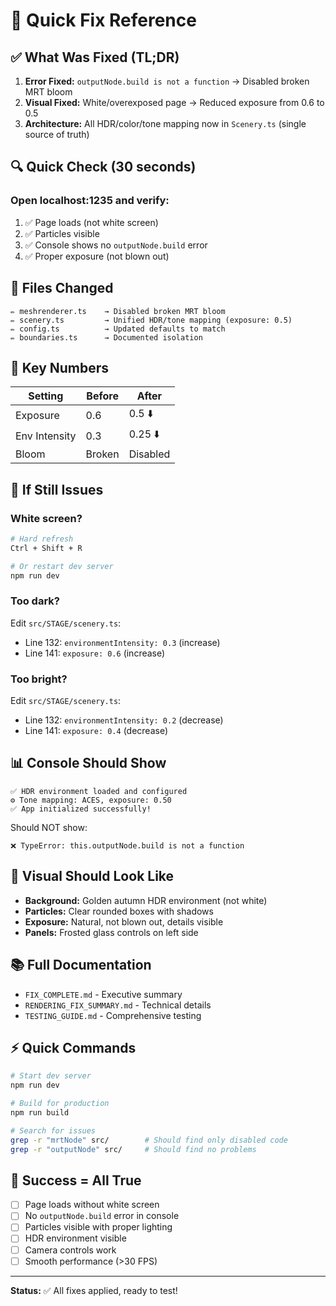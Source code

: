 # 🚀 Quick Fix Reference

## ✅ What Was Fixed (TL;DR)

1. **Error Fixed:** `outputNode.build is not a function` → Disabled broken MRT bloom
2. **Visual Fixed:** White/overexposed page → Reduced exposure from 0.6 to 0.5
3. **Architecture:** All HDR/color/tone mapping now in `Scenery.ts` (single source of truth)

## 🔍 Quick Check (30 seconds)

### Open localhost:1235 and verify:
1. ✅ Page loads (not white screen)
2. ✅ Particles visible
3. ✅ Console shows no `outputNode.build` error
4. ✅ Proper exposure (not blown out)

## 📁 Files Changed

```
✏️ meshrenderer.ts    → Disabled broken MRT bloom
✏️ scenery.ts         → Unified HDR/tone mapping (exposure: 0.5)
✏️ config.ts          → Updated defaults to match
✏️ boundaries.ts      → Documented isolation
```

## 🎯 Key Numbers

| Setting | Before | After |
|---------|--------|-------|
| Exposure | 0.6 | 0.5 ⬇️ |
| Env Intensity | 0.3 | 0.25 ⬇️ |
| Bloom | Broken | Disabled |

## 🔧 If Still Issues

### White screen?
```bash
# Hard refresh
Ctrl + Shift + R

# Or restart dev server
npm run dev
```

### Too dark?
Edit `src/STAGE/scenery.ts`:
- Line 132: `environmentIntensity: 0.3` (increase)
- Line 141: `exposure: 0.6` (increase)

### Too bright?
Edit `src/STAGE/scenery.ts`:
- Line 132: `environmentIntensity: 0.2` (decrease)
- Line 141: `exposure: 0.4` (decrease)

## 📊 Console Should Show

```
✅ HDR environment loaded and configured
⚙️ Tone mapping: ACES, exposure: 0.50
✅ App initialized successfully!
```

Should NOT show:
```
❌ TypeError: this.outputNode.build is not a function
```

## 🎨 Visual Should Look Like

- **Background:** Golden autumn HDR environment (not white)
- **Particles:** Clear rounded boxes with shadows
- **Exposure:** Natural, not blown out, details visible
- **Panels:** Frosted glass controls on left side

## 📚 Full Documentation

- `FIX_COMPLETE.md` - Executive summary
- `RENDERING_FIX_SUMMARY.md` - Technical details
- `TESTING_GUIDE.md` - Comprehensive testing

## ⚡ Quick Commands

```bash
# Start dev server
npm run dev

# Build for production
npm run build

# Search for issues
grep -r "mrtNode" src/        # Should find only disabled code
grep -r "outputNode" src/     # Should find no problems
```

## 🎯 Success = All True

- [ ] Page loads without white screen
- [ ] No `outputNode.build` error in console
- [ ] Particles visible with proper lighting
- [ ] HDR environment visible
- [ ] Camera controls work
- [ ] Smooth performance (>30 FPS)

---

**Status:** ✅ All fixes applied, ready to test!

